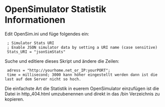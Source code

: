 # OpenSimulator Statistik Informationen

Edit OpenSim.ini und füge folgendes ein:

     ; Simulator Stats URI
     ; Enable JSON simulator data by setting a URI name (case sensitive)
     Stats_URI = "jsonSimStats"
   
Suche und editiere dieses Skript und ändere die Zeilen:
   
     adress = "http://yourhome.net_or_IP:yourPORT";
     time = millisecond; 3000 kann höher eingestellt werden dann ist die last auf dem Server nicht so hoch.


Die einfachste Art die Statistik in euerem OpenSimulator einzufügen ist die Datei in http_404.html umzubenennen und direkt in das /bin Verzeichnis zu kopieren. 

